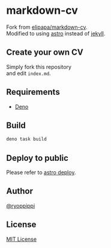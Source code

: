 # markdown-cv

Fork from [elipapa/markdown-cv](https://github.com/elipapa/markdown-cv).  
Modified to using [astro](https://astro.build) instead of [jekyll](https://jekyllrb.com/).

## Create your own CV

Simply fork this repository  
and edit `index.md`.

## Requirements

- [Deno](https://deno.land)

## Build

```sh
deno task build
```

## Deploy to public

Please refer to [astro deploy](https://docs.astro.build/en/guides/deploy/github/).

## Author

[@ryoppippi](https://github.com/ryoppippi)

## License

[MIT License](https://github.com/ryoppippi/cv/blob/master/LICENSE)

